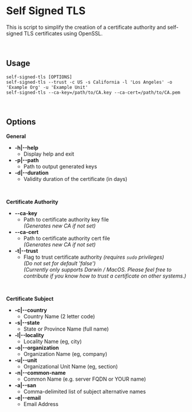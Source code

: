 # Self Signed TLS

This is script to simplify the creatiion of a certificate authority and self-signed TLS certificates using OpenSSL.

<br />

## Usage

```
self-signed-tls [OPTIONS]
self-signed-tls --trust -c US -s California -l 'Los Angeles' -o 'Example Org' -u 'Example Unit'
self-signed-tls --ca-key=/path/to/CA.key --ca-cert=/path/to/CA.pem
```

<br />

## Options

**General**

-   **-h|--help**
    -   Display help and exit
-   **-p|--path**
    -   Path to output generated keys
-   **-d|--duration**
    -   Validity duration of the certificate (in days)

<br />

**Certificate Authority**

-   **--ca-key**
    -   Path to certificate authority key file <br/>_(Generates new CA if not set)_
-   **--ca-cert**
    -   Path to certificate authority cert file <br />_(Generates new CA if not set)_
-   **-t|--trust**
    -   Flag to trust certificate authority _(requires `sudo` privileges)_<br />_(Do not set for default 'false')_<br />_(Currently only supports Darwin / MacOS. Please feel free to contribute if you know how to trust a certificate on other systems.)_

<br />

**Certificate Subject**

-   **-c|--country**
    -   Country Name (2 letter code)
-   **-s|--state**
    -   State or Province Name (full name)
-   **-l|--locality**
    -   Locality Name (eg, city)
-   **-o|--organization**
    -   Organization Name (eg, company)
-   **-u|--unit**
    -   Organizational Unit Name (eg, section)
-   **-n|--common-name**
    -   Common Name (e.g. server FQDN or YOUR name)
-   **-a|--san**
    -   Comma-delimited list of subject alternative names
-   **-e|--email**
    -   Email Address
